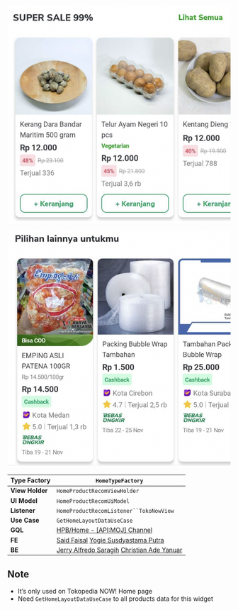 ![image](../../res/home_product_recommendation.png)

![image](../../res/home_product_recommendation_without_atc.png)

<!--left header table-->
| **Type Factory** | `HomeTypeFactory` |
| --- | --- |
| **View Holder** | `HomeProductRecomViewHolder` |
| **UI Model** | `HomeProductRecomUiModel` |
| **Listener** | `HomeProductRecomListener``TokoNowView` |
| **Use Case** | `GetHomeLayoutDataUseCase` |
| **GQL** | [HPB/Home - [API:MOJ] Channel](/wiki/spaces/HP/pages/381550603)  |
| **FE** |  [Said Faisal](https://tokopedia.atlassian.net/wiki/people/5e25eee0ee264b0e745862c3?ref=confluence) [Yogie Susdyastama Putra](https://tokopedia.atlassian.net/wiki/people/5c6bf2e6f1a05835f933bf30?ref=confluence) |
| **BE** | [Jerry Alfredo Saragih](https://tokopedia.atlassian.net/wiki/people/5d4287a27e09400be06c03e2?ref=confluence) [Christian Ade Yanuar](https://tokopedia.atlassian.net/wiki/people/5c370a28ff324728a1da77c4?ref=confluence)  |

## **Note**

- It’s only used on Tokopedia NOW! Home page
- Need `GetHomeLayoutDataUseCase` to all products data for this widget

